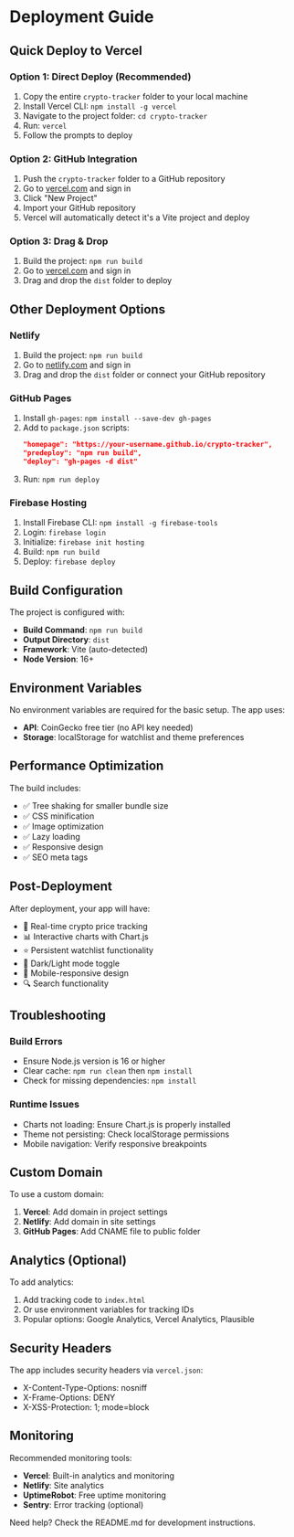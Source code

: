 # Deployment Guide

## Quick Deploy to Vercel

### Option 1: Direct Deploy (Recommended)
1. Copy the entire `crypto-tracker` folder to your local machine
2. Install Vercel CLI: `npm install -g vercel`
3. Navigate to the project folder: `cd crypto-tracker`
4. Run: `vercel`
5. Follow the prompts to deploy

### Option 2: GitHub Integration
1. Push the `crypto-tracker` folder to a GitHub repository
2. Go to [vercel.com](https://vercel.com) and sign in
3. Click "New Project"
4. Import your GitHub repository
5. Vercel will automatically detect it's a Vite project and deploy

### Option 3: Drag & Drop
1. Build the project: `npm run build`
2. Go to [vercel.com](https://vercel.com) and sign in
3. Drag and drop the `dist` folder to deploy

## Other Deployment Options

### Netlify
1. Build the project: `npm run build`
2. Go to [netlify.com](https://netlify.com) and sign in
3. Drag and drop the `dist` folder or connect your GitHub repository

### GitHub Pages
1. Install `gh-pages`: `npm install --save-dev gh-pages`
2. Add to `package.json` scripts:
   ```json
   "homepage": "https://your-username.github.io/crypto-tracker",
   "predeploy": "npm run build",
   "deploy": "gh-pages -d dist"
   ```
3. Run: `npm run deploy`

### Firebase Hosting
1. Install Firebase CLI: `npm install -g firebase-tools`
2. Login: `firebase login`
3. Initialize: `firebase init hosting`
4. Build: `npm run build`
5. Deploy: `firebase deploy`

## Build Configuration

The project is configured with:
- **Build Command**: `npm run build`
- **Output Directory**: `dist`
- **Framework**: Vite (auto-detected)
- **Node Version**: 16+

## Environment Variables

No environment variables are required for the basic setup. The app uses:
- **API**: CoinGecko free tier (no API key needed)
- **Storage**: localStorage for watchlist and theme preferences

## Performance Optimization

The build includes:
- ✅ Tree shaking for smaller bundle size
- ✅ CSS minification
- ✅ Image optimization
- ✅ Lazy loading
- ✅ Responsive design
- ✅ SEO meta tags

## Post-Deployment

After deployment, your app will have:
- 🚀 Real-time crypto price tracking
- 📊 Interactive charts with Chart.js
- ⭐ Persistent watchlist functionality
- 🌙 Dark/Light mode toggle
- 📱 Mobile-responsive design
- 🔍 Search functionality

## Troubleshooting

### Build Errors
- Ensure Node.js version is 16 or higher
- Clear cache: `npm run clean` then `npm install`
- Check for missing dependencies: `npm install`

### Runtime Issues
- Charts not loading: Ensure Chart.js is properly installed
- Theme not persisting: Check localStorage permissions
- Mobile navigation: Verify responsive breakpoints

## Custom Domain

To use a custom domain:
1. **Vercel**: Add domain in project settings
2. **Netlify**: Add domain in site settings
3. **GitHub Pages**: Add CNAME file to public folder

## Analytics (Optional)

To add analytics:
1. Add tracking code to `index.html`
2. Or use environment variables for tracking IDs
3. Popular options: Google Analytics, Vercel Analytics, Plausible

## Security Headers

The app includes security headers via `vercel.json`:
- X-Content-Type-Options: nosniff
- X-Frame-Options: DENY
- X-XSS-Protection: 1; mode=block

## Monitoring

Recommended monitoring tools:
- **Vercel**: Built-in analytics and monitoring
- **Netlify**: Site analytics
- **UptimeRobot**: Free uptime monitoring
- **Sentry**: Error tracking (optional)

Need help? Check the README.md for development instructions.